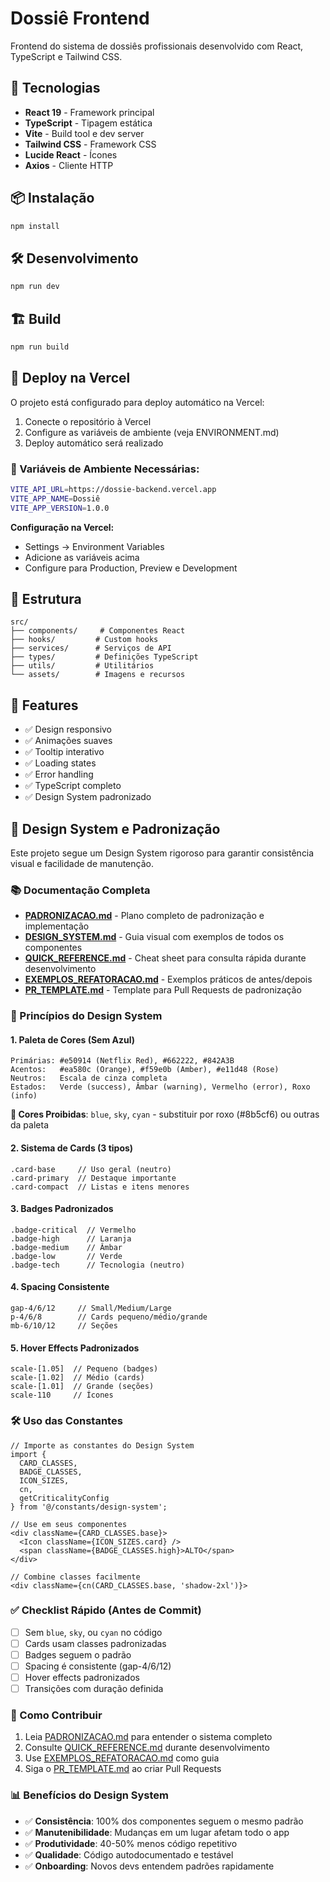 # Dossiê Frontend

Frontend do sistema de dossiês profissionais desenvolvido com React, TypeScript e Tailwind CSS.

## 🚀 Tecnologias

- **React 19** - Framework principal
- **TypeScript** - Tipagem estática
- **Vite** - Build tool e dev server
- **Tailwind CSS** - Framework CSS
- **Lucide React** - Ícones
- **Axios** - Cliente HTTP

## 📦 Instalação

```bash
npm install
```

## 🛠️ Desenvolvimento

```bash
npm run dev
```

## 🏗️ Build

```bash
npm run build
```

## 🚀 Deploy na Vercel

O projeto está configurado para deploy automático na Vercel:

1. Conecte o repositório à Vercel
2. Configure as variáveis de ambiente (veja ENVIRONMENT.md)
3. Deploy automático será realizado

### 🔧 Variáveis de Ambiente Necessárias:

```bash
VITE_API_URL=https://dossie-backend.vercel.app
VITE_APP_NAME=Dossiê
VITE_APP_VERSION=1.0.0
```

**Configuração na Vercel:**
- Settings → Environment Variables
- Adicione as variáveis acima
- Configure para Production, Preview e Development

## 📁 Estrutura

```
src/
├── components/     # Componentes React
├── hooks/         # Custom hooks
├── services/      # Serviços de API
├── types/         # Definições TypeScript
├── utils/         # Utilitários
└── assets/        # Imagens e recursos
```

## 🎨 Features

- ✅ Design responsivo
- ✅ Animações suaves
- ✅ Tooltip interativo
- ✅ Loading states
- ✅ Error handling
- ✅ TypeScript completo
- ✅ Design System padronizado

## 🎨 Design System e Padronização

Este projeto segue um Design System rigoroso para garantir consistência visual e facilidade de manutenção.

### 📚 Documentação Completa

- **[PADRONIZACAO.md](./PADRONIZACAO.md)** - Plano completo de padronização e implementação
- **[DESIGN_SYSTEM.md](./DESIGN_SYSTEM.md)** - Guia visual com exemplos de todos os componentes
- **[QUICK_REFERENCE.md](./QUICK_REFERENCE.md)** - Cheat sheet para consulta rápida durante desenvolvimento
- **[EXEMPLOS_REFATORACAO.md](./EXEMPLOS_REFATORACAO.md)** - Exemplos práticos de antes/depois
- **[PR_TEMPLATE.md](./PR_TEMPLATE.md)** - Template para Pull Requests de padronização

### 🎯 Princípios do Design System

#### 1. Paleta de Cores (Sem Azul)
```
Primárias: #e50914 (Netflix Red), #662222, #842A3B
Acentos:   #ea580c (Orange), #f59e0b (Amber), #e11d48 (Rose)
Neutros:   Escala de cinza completa
Estados:   Verde (success), Âmbar (warning), Vermelho (error), Roxo (info)
```

**🚫 Cores Proibidas**: `blue`, `sky`, `cyan` - substituir por roxo (#8b5cf6) ou outras da paleta

#### 2. Sistema de Cards (3 tipos)
```tsx
.card-base     // Uso geral (neutro)
.card-primary  // Destaque importante
.card-compact  // Listas e itens menores
```

#### 3. Badges Padronizados
```tsx
.badge-critical  // Vermelho
.badge-high      // Laranja
.badge-medium    // Âmbar
.badge-low       // Verde
.badge-tech      // Tecnologia (neutro)
```

#### 4. Spacing Consistente
```tsx
gap-4/6/12     // Small/Medium/Large
p-4/6/8        // Cards pequeno/médio/grande
mb-6/10/12     // Seções
```

#### 5. Hover Effects Padronizados
```tsx
scale-[1.05]  // Pequeno (badges)
scale-[1.02]  // Médio (cards)
scale-[1.01]  // Grande (seções)
scale-110     // Ícones
```

### 🛠️ Uso das Constantes

```tsx
// Importe as constantes do Design System
import { 
  CARD_CLASSES, 
  BADGE_CLASSES,
  ICON_SIZES,
  cn,
  getCriticalityConfig 
} from '@/constants/design-system';

// Use em seus componentes
<div className={CARD_CLASSES.base}>
  <Icon className={ICON_SIZES.card} />
  <span className={BADGE_CLASSES.high}>ALTO</span>
</div>

// Combine classes facilmente
<div className={cn(CARD_CLASSES.base, 'shadow-2xl')}>
```

### ✅ Checklist Rápido (Antes de Commit)

- [ ] Sem `blue`, `sky`, ou `cyan` no código
- [ ] Cards usam classes padronizadas
- [ ] Badges seguem o padrão
- [ ] Spacing é consistente (gap-4/6/12)
- [ ] Hover effects padronizados
- [ ] Transições com duração definida

### 🚀 Como Contribuir

1. Leia [PADRONIZACAO.md](./PADRONIZACAO.md) para entender o sistema completo
2. Consulte [QUICK_REFERENCE.md](./QUICK_REFERENCE.md) durante desenvolvimento
3. Use [EXEMPLOS_REFATORACAO.md](./EXEMPLOS_REFATORACAO.md) como guia
4. Siga o [PR_TEMPLATE.md](./PR_TEMPLATE.md) ao criar Pull Requests

### 📊 Benefícios do Design System

- ✅ **Consistência**: 100% dos componentes seguem o mesmo padrão
- ✅ **Manutenibilidade**: Mudanças em um lugar afetam todo o app
- ✅ **Produtividade**: 40-50% menos código repetitivo
- ✅ **Qualidade**: Código autodocumentado e testável
- ✅ **Onboarding**: Novos devs entendem padrões rapidamente
